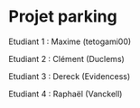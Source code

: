 # Projet parking

Etudiant 1 : Maxime (tetogami00)

Etudiant 2 : Clément (Duclems)

Etudiant 3 : Dereck (Evidencess)

Etudiant 4 : Raphaël (Vanckell)
